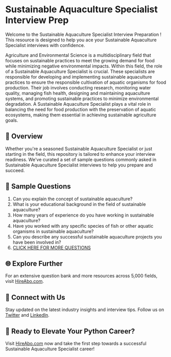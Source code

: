 # Sustainable Aquaculture Specialist Interview Prep

Welcome to the Sustainable Aquaculture Specialist Interview Preparation ! This resource is designed to help you ace your Sustainable Aquaculture Specialist interviews with confidence.

Agriculture and Environmental Science is a multidisciplinary field that focuses on sustainable practices to meet the growing demand for food while minimizing negative environmental impacts. Within this field, the role of a Sustainable Aquaculture Specialist is crucial. These specialists are responsible for developing and implementing sustainable aquaculture practices to ensure the responsible cultivation of aquatic organisms for food production. Their job involves conducting research, monitoring water quality, managing fish health, designing and maintaining aquaculture systems, and promoting sustainable practices to minimize environmental degradation. A Sustainable Aquaculture Specialist plays a vital role in balancing the need for food production with the preservation of aquatic ecosystems, making them essential in achieving sustainable agriculture goals.

## 🚀 Overview

Whether you're a seasoned Sustainable Aquaculture Specialist or just starting in the field, this repository is tailored to enhance your interview readiness. We've curated a set of sample questions commonly asked in Sustainable Aquaculture Specialist interviews to help you prepare and succeed.

## 📝 Sample Questions

1. Can you explain the concept of sustainable aquaculture?
2. What is your educational background in the field of sustainable aquaculture?
3. How many years of experience do you have working in sustainable aquaculture?
4. Have you worked with any specific species of fish or other aquatic organisms in sustainable aquaculture?
5. Can you describe any successful sustainable aquaculture projects you have been involved in?
6. [CLICK HERE FOR MORE QUESTIONS](https://hireabo.com/job/10_4_10/Sustainable%20Aquaculture%20Specialist)

## 🌐 Explore Further

For an extensive question bank and more resources across 5,000 fields, visit [HireAbo.com](https://www.hireabo.com).

## 📱 Connect with Us

Stay updated on the latest industry insights and interview tips. Follow us on [Twitter](https://twitter.com/hireabo) and [LinkedIn](https://www.linkedin.com/in/hire-abo-3609972a8/).

## 🚀 Ready to Elevate Your Python Career?

Visit [HireAbo.com](https://www.hireabo.com) now and take the first step towards a successful Sustainable Aquaculture Specialist career!